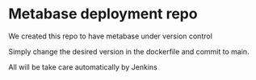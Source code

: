 # Metabase deployment repo 

We created this repo to have metabase under version control

Simply change the desired version in the dockerfile and commit to main. 

All will be take care automatically by Jenkins
